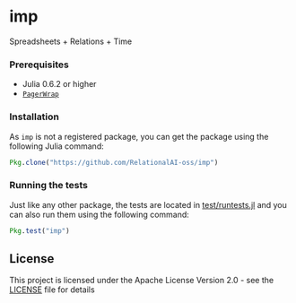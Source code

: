 # imp
Spreadsheets + Relations + Time 

### Prerequisites

- Julia 0.6.2 or higher
- [`PagerWrap`](https://github.com/RelationalAI/raicode/tree/master/backend/PagerWrap.jl)


### Installation

As `imp` is not a registered package, you can get the package using the following Julia command:

```julia
Pkg.clone("https://github.com/RelationalAI-oss/imp")
```


### Running the tests

Just like any other package, the tests are located in
[test/runtests.jl](test/runtests.jl) and you can also run them using the following command:

```julia
Pkg.test("imp")
```

## License

This project is licensed under the Apache License Version 2.0 - see the [LICENSE](LICENSE) file for details
